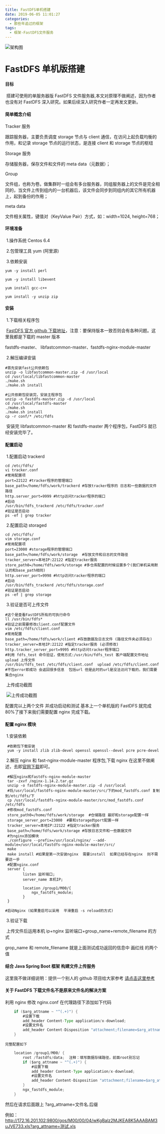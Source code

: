 ```yaml
---
title: FastDFS单机搭建
date: 2019-06-05 11:01:27
categories:
  - 那些年追过的框架
tags:
  - 框架-FastDFS文件服务
---
```


![架构图](1.png)

<!-- more -->

# FastDFS 单机版搭建

#### 目标

​ 搭建可使用的单服务器版 FastDFS 文件服务器,本文对原理不做阐述，因为作者也没有对 FastDFS 深入研究。如果后续深入研究作者一定再发文更新。

#### 简单概念介绍

Tracker 服务

跟踪服务器，主要负责调度 storage 节点与 client 通信，在访问上起负载均衡的作用，和记录 storage 节点的运行状态，是连接 client 和 storage 节点的枢纽

Storage 服务

存储服务器，保存文件和文件的 meta data（元数据）；

Group

文件组，也称为卷。做集群时一组会有多台服务器，同组服务器上的文件是完全相同的，当文件上传到组内的一台机器后，该文件会同步到同组内的其它所有机器上，起到备份的作用；

meta data

文件相关属性，键值对（KeyValue Pair）方式，如：width=1024, height=768；

#### 环境准备

​ 1.操作系统 Centos 6.4

​ 2.包管理工具 yum (阿里源)

​ 3.依赖安装

```shell
yum -y install perl
```

```shell
yum -y install libevent
```

```
yum install gcc-c++
```

```shell
yum install -y unzip zip
```

#### 安装

​ 1.下载相关程序包

​ [FastDFS 官方 github 下载地址](https://github.com/happyfish100)，注意：要保持版本一致否则会有各种问题。这里我都是下载的 master 版本

fastdfs-master、 libfastcommon-master、fastdfs-nginx-module-master

​ 2.解压编译安装

```shell
#首先安装fast公共依赖包
unzip -o libfastcommon-master.zip -d /usr/local
cd /usr/local/libfastcommon-master
./make.sh
./make.sh install
```

```shell
#公共依赖包安装完，安装主程序包
unzip -o fastdfs-master.zip -d /usr/local
cd /usr/local/fastdfs-master
./make.sh
./make.sh install
cp -r conf/* /etc/fdfs
```

​ 安装完 libfastcommon-master 和 fastdfs-master 两个程序包，FastDFS 就已经安装完毕了。

#### 配置启动

​ 1.配置启动 trackerd

```shell
cd /etc/fdfs/
vi tracker.conf
#常用配置项
port=22122 #tracker程序的管理端口
base_path=/home/fdfs/work/trackerd #存放tracker程序的 日志和一些数据的文件路径
http.server_port=9999 #http访问tracker程序的端口
#启动
/usr/bin/fdfs_trackerd /etc/fdfs/tracker.conf
#验证是否启动
ps -ef | grep tracker
```

​ 2.配置启动 storaged

```shell
cd /etc/fdfs/
vim storage.conf
#常用配置项
port=23000 #storage程序的管理端口
base_path=/home/fdfs/work/storage  #存放文件和日志的文件路径
tracker_server=本地IP:22122 #指定tracker服务
store_path0=/home/fdfs/work/storage #多仓库配置的时候设置多个(我们单机采用默认的和base_path相同)
http.server_port=9998 #http访问tracker程序的端口
#启动
/usr/bin/fdfs_trackerd /etc/fdfs/storage.conf
#验证是否启动
ps -ef | grep storage
```

​ 3.验证是否可上传文件

```shell
#这个是查看FastDFS所有的可执行命令
ll /usr/bin/fdfs*
#验证之前需要修改client.conf配置文件
vim /etc/fdfs/client.conf
#常用配置
base_path=/home/fdfs/work/client #存放数据及日志文件 (路径文件夹必须存在)
tracker_server=本地IP:22122 #指定tracker服务 (必须修改)
http.tracker_server_port=9995 #http访问tracker程序端口
#利用 fdfs_test 命令验证，使用方式:/usr/bin/fdfs_test 客户端配置文件地址 upload 上传文件
/usr/bin/fdfs_test /etc/fdfs/client.conf  upload /etc/fdfs/client.conf
#不包error即成功 会返回很多信息  包括url 但是此时的url是没法访问下载的，我们需要集合nginx
```

​ 上传成功截图

​ ![上传成功截图](2.jpg)

配置完以上两个文件 并成功启动和测试 基本上一个单机版的 FastDFS 就完成 80%了接下来我们需要配置 nginx 完成下载。

#### 配置 nginx 模块

​ 1.安装依赖

```shell
 #依赖包下载安装
 yum -y install zlib zlib-devel openssl openssl--devel pcre pcre-devel
```

​ 2.解压 nginx 和 fast-nginx-module-master 程序包,下载 nginx 在这里不做阐述，去即[官网下载](http://nginx.org/en/download.html)即可。

```shell
 #解压nginx和fastdfs-nginx-module-master
 tar -zxvf /nginx-1.14.2.tar.gz
 unzip -o fastdfs-nginx-module-master.zip -d /usr/local
 #将/usr/local/fastdfs-nginx-module-master/src/下的mod_fastdfs.conf 复制到/etc/fdfs/下
 cp /usr/local/fastdfs-nginx-module-master/src/mod_fastdfs.conf /etc/fdfs
 #修改mod_fastdfs.conf
 store_path0=/home/fdfs/work/storage  #仓储路径 最好和storage配置一样
 storage_server_port=23000  #要和storage的port配置一样
 tracker_server=本地IP:22122 #指定tracker服务
 base_path=/home/fdfs/work/storage #存放日志文件和一些数据文件
 #为nginx添加模块
 ./configure --prefix=/usr/local/nginx/ --add-module=/usr/local/fastdfs-nginx-module-master/src/
 make
 make install #如果是第一次安装nginx  需要install  如果已经存在nginx  则不需要这一步
 #配置nginx.conf
 server {
 		listen 监听端口;
 		server_name 本机IP;

 		location /group1/M00/{
 			ngx_fastdfs_module;
 		}
 }

#启动Nginx (如果重启可以采用  平滑重启 -s reload的方式)
```

​ 3.验证下载

​ 上传文件后运用本机 ip+nginx 监听端口+group_name+remote_filename 的方式

grop_name 和 remote_filename 就是上面测试成功返回的信息中 画红线 的两个值

#### 结合 Java Spring Boot 框架 构建文件上传服务

这里我不做详细说明：提供一个别人的 github 项目给大家参考 [请点击这里参考](https://github.com/bojiangzhou/lyyzoo-fastdfs-java)

#### 关于 FastDFS 下载文件名不是原来文件名的解决方案

利用 nginx
修改 nginx.conf
在代理路径下添加如下代码

```java
    if ($arg_attname ~ "^(.+)") {
        #设置下载
        add_header Content-Type application/x-download;
        #设置文件名
        add_header Content-Disposition "attachment;filename=$arg_attname";
    }

```

    完整配置如下

```java
    location /group1/M00/ {
    	root /fastdfs/data;  注释：填写数据存储路径，前面root别忘记
    	if ($arg_attname ~ "^(.+)") {
        	#设置下载
        	add_header Content-Type application/x-download;
        	#设置文件名
        	add_header Content-Disposition "attachment;filename=$arg_attname";
    	}
    	ngx_fastdfs_module;
    }

```

然后在请求后面跟上 ?arg_attname=文件名.后缀

例如：
http://172.16.201.102:9800/gos/M00/00/04/wKgBalz2MJKEA8K5AAABAM3uJVE733.xls?arg_attname=测试.xls
